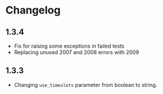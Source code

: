 # Changelog

## 1.3.4

- Fix for raising some exceptions in failed tests
- Replacing unused 2007 and 2008 errors with 2009

## 1.3.3

- Changing `use_timeslots` parameter from boolean to string.
